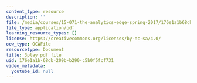 ```yaml
---
content_type: resource
description: ''
file: /media/courses/15-071-the-analytics-edge-spring-2017/176e1a1b68db209bb290c5b0f5fcf731_8hBr-bpykso.pdf
file_type: application/pdf
learning_resource_types: []
license: https://creativecommons.org/licenses/by-nc-sa/4.0/
ocw_type: OCWFile
resourcetype: Document
title: 3play pdf file
uid: 176e1a1b-68db-209b-b290-c5b0f5fcf731
video_metadata:
  youtube_id: null
---
```

